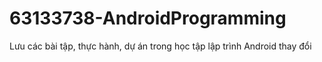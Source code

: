 # 63133738-AndroidProgramming
Lưu các bài tập, thực hành, dự án trong học tập lập trình Android
thay đổi
